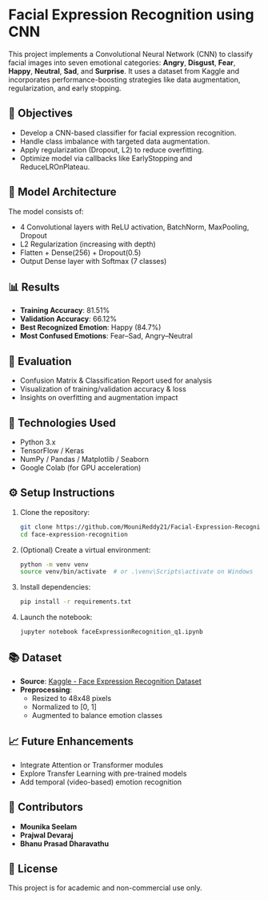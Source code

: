 # Facial Expression Recognition using CNN

This project implements a Convolutional Neural Network (CNN) to classify facial images into seven emotional categories: **Angry**, **Disgust**, **Fear**, **Happy**, **Neutral**, **Sad**, and **Surprise**. It uses a dataset from Kaggle and incorporates performance-boosting strategies like data augmentation, regularization, and early stopping.


## 📌 Objectives

- Develop a CNN-based classifier for facial expression recognition.
- Handle class imbalance with targeted data augmentation.
- Apply regularization (Dropout, L2) to reduce overfitting.
- Optimize model via callbacks like EarlyStopping and ReduceLROnPlateau.

## 🧠 Model Architecture

The model consists of:
- 4 Convolutional layers with ReLU activation, BatchNorm, MaxPooling, Dropout
- L2 Regularization (increasing with depth)
- Flatten + Dense(256) + Dropout(0.5)
- Output Dense layer with Softmax (7 classes)

## 📊 Results

- **Training Accuracy**: 81.51%
- **Validation Accuracy**: 66.12%
- **Best Recognized Emotion**: Happy (84.7%)
- **Most Confused Emotions**: Fear–Sad, Angry–Neutral

## 🧪 Evaluation

- Confusion Matrix & Classification Report used for analysis
- Visualization of training/validation accuracy & loss
- Insights on overfitting and augmentation impact

## 🔧 Technologies Used

- Python 3.x
- TensorFlow / Keras
- NumPy / Pandas / Matplotlib / Seaborn
- Google Colab (for GPU acceleration)

## ⚙️ Setup Instructions

1. Clone the repository:
    ```bash
    git clone https://github.com/MouniReddy21/Facial-Expression-Recognition-using-CNN.git
    cd face-expression-recognition
    ```

2. (Optional) Create a virtual environment:
    ```bash
    python -m venv venv
    source venv/bin/activate  # or .\venv\Scripts\activate on Windows
    ```

3. Install dependencies:
    ```bash
    pip install -r requirements.txt
    ```

4. Launch the notebook:
    ```bash
    jupyter notebook faceExpressionRecognition_q1.ipynb
    ```

## 📚 Dataset

- **Source**: [Kaggle - Face Expression Recognition Dataset](https://www.kaggle.com/datasets/jonathanoheix/face-expression-recognition-dataset)
- **Preprocessing**: 
  - Resized to 48x48 pixels
  - Normalized to [0, 1]
  - Augmented to balance emotion classes

## 📈 Future Enhancements

- Integrate Attention or Transformer modules
- Explore Transfer Learning with pre-trained models
- Add temporal (video-based) emotion recognition

## 👥 Contributors

- **Mounika Seelam**
- **Prajwal Devaraj** 
- **Bhanu Prasad Dharavathu**

## 📄 License

This project is for academic and non-commercial use only.
